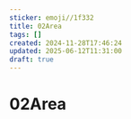 ```yaml
---
sticker: emoji//1f332
title: 02Area
tags: []
created: 2024-11-28T17:46:24
updated: 2025-06-12T11:31:00
draft: true
---
```


# 02Area
